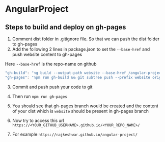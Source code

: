# AngularProject

## Steps to build and deploy on gh-pages
1. Comment dist folder in .gitignore file. So that we can push the dist folder to gh-pages
2. Add the following 2 lines in package.json to set the `--base-href` and push website content to gh-pages 

Here `--base-href` is the repo-name on github
```js    
"gh-build": "ng build --output-path website --base-href /angular-project/",
"gh-pages": "npm run gh-build && git subtree push --prefix website origin gh-pages"
```

3. Commit and push push your code to git
4. Then run `npm run gh-pages`

5. You should see that gh-pages branch would be created and the content of your dist which is `website` should be present in gh-pages branch

6. Now try to access this url `https://<YOUR_GITHUB_USERNAME>.github.io/<YOUR_REPO_NAME>/`
7. For example `https://rajkeshwar.github.io/angular-project/`


